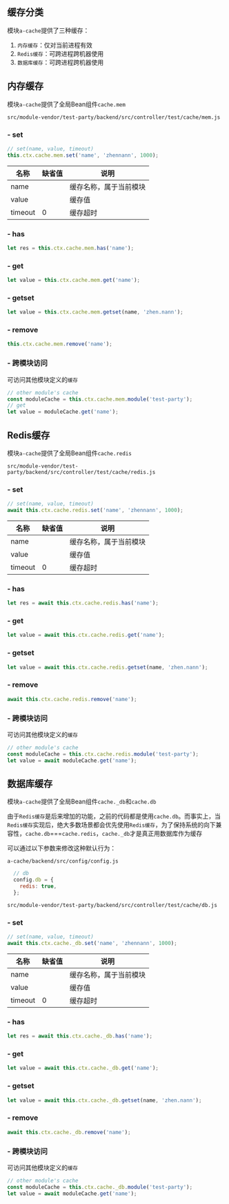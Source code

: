 ## 缓存分类

模块`a-cache`提供了三种缓存：

1. `内存缓存`：仅对当前进程有效
2. `Redis缓存`：可跨进程跨机器使用
3. `数据库缓存`：可跨进程跨机器使用

## 内存缓存

模块`a-cache`提供了全局Bean组件`cache.mem`

`src/module-vendor/test-party/backend/src/controller/test/cache/mem.js`

### - set

```javascript
// set(name, value, timeout)
this.ctx.cache.mem.set('name', 'zhennann', 1000);
```

|名称|缺省值|说明|
|--|--|--|
|name||缓存名称，属于当前模块|
|value||缓存值|
|timeout|0|缓存超时|

### - has

```javascript
let res = this.ctx.cache.mem.has('name');
```

### - get

```javascript
let value = this.ctx.cache.mem.get('name');
```

### - getset

```javascript
let value = this.ctx.cache.mem.getset(name, 'zhen.nann');
```

### - remove

```javascript
this.ctx.cache.mem.remove('name');
```

### - 跨模块访问

可访问其他模块定义的`缓存`

```javascript
// other module's cache
const moduleCache = this.ctx.cache.mem.module('test-party');
// get
let value = moduleCache.get('name');
```

## Redis缓存

模块`a-cache`提供了全局Bean组件`cache.redis`

`src/module-vendor/test-party/backend/src/controller/test/cache/redis.js`

### - set

```javascript
// set(name, value, timeout)
await this.ctx.cache.redis.set('name', 'zhennann', 1000);
```

|名称|缺省值|说明|
|--|--|--|
|name||缓存名称，属于当前模块|
|value||缓存值|
|timeout|0|缓存超时|

### - has

```javascript
let res = await this.ctx.cache.redis.has('name');
```

### - get

```javascript
let value = await this.ctx.cache.redis.get('name');
```

### - getset

```javascript
let value = await this.ctx.cache.redis.getset(name, 'zhen.nann');
```

### - remove

```javascript
await this.ctx.cache.redis.remove('name');
```

### - 跨模块访问

可访问其他模块定义的`缓存`

```javascript
// other module's cache
const moduleCache = this.ctx.cache.redis.module('test-party');
let value = await moduleCache.get('name');
```

## 数据库缓存

模块`a-cache`提供了全局Bean组件`cache._db`和`cache.db`

由于`Redis缓存`是后来增加的功能，之前的代码都是使用`cache.db`。而事实上，当`Redis缓存`实现后，绝大多数场景都会优先使用`Redis缓存`，为了保持系统的向下兼容性，`cache.db`===`cache.redis`，`cache._db`才是真正用数据库作为缓存

可以通过以下参数来修改这种默认行为：

`a-cache/backend/src/config/config.js`

``` javascript
  // db
  config.db = {
    redis: true,
  };
```

`src/module-vendor/test-party/backend/src/controller/test/cache/db.js`

### - set

```javascript
// set(name, value, timeout)
await this.ctx.cache._db.set('name', 'zhennann', 1000);
```

|名称|缺省值|说明|
|--|--|--|
|name||缓存名称，属于当前模块|
|value||缓存值|
|timeout|0|缓存超时|

### - has

```javascript
let res = await this.ctx.cache._db.has('name');
```

### - get

```javascript
let value = await this.ctx.cache._db.get('name');
```

### - getset

```javascript
let value = await this.ctx.cache._db.getset(name, 'zhen.nann');
```

### - remove

```javascript
await this.ctx.cache._db.remove('name');
```

### - 跨模块访问

可访问其他模块定义的`缓存`

```javascript
// other module's cache
const moduleCache = this.ctx.cache._db.module('test-party');
let value = await moduleCache.get('name');
```

